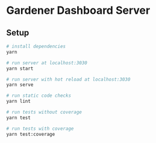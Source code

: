 Gardener Dashboard Server
=======================

Setup
----------------

``` bash
# install dependencies
yarn

# run server at localhost:3030
yarn start

# run server with hot reload at localhost:3030
yarn serve

# run static code checks
yarn lint

# run tests without coverage
yarn test

# run tests with coverage
yarn test:coverage

```

